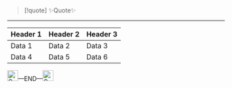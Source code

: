 # <center> </center>

>[!quote] ✨Quote✨

---




<div class="flex justify-center">
  <table class="table-auto border-collapse border border-gray-300">
    <thead>
      <tr>
        <th class="border border-gray-300 px-4 py-2">Header 1</th>
        <th class="border border-gray-300 px-4 py-2">Header 2</th>
        <th class="border border-gray-300 px-4 py-2">Header 3</th>
      </tr>
    </thead>
    <tbody>
      <tr>
        <td class="border border-gray-300 px-4 py-2">Data 1</td>
        <td class="border border-gray-300 px-4 py-2">Data 2</td>
        <td class="border border-gray-300 px-4 py-2">Data 3</td>
      </tr>
      <tr>
        <td class="border border-gray-300 px-4 py-2">Data 4</td>
        <td class="border border-gray-300 px-4 py-2">Data 5</td>
        <td class="border border-gray-300 px-4 py-2">Data 6</td>
      </tr>
    </tbody>
  </table>
</div>



<div class="flex items-center justify-center"><img src="https://raw.githubusercontent.com/Tarikul-Islam-Anik/Animated-Fluent-Emojis/master/Emojis/Travel%20and%20places/Construction.png" alt="Construction" width="25" height="25" />—END—<img src="https://raw.githubusercontent.com/Tarikul-Islam-Anik/Animated-Fluent-Emojis/master/Emojis/Travel%20and%20places/Construction.png" alt="Construction" width="25" height="25" /></div>

